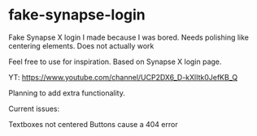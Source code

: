 # fake-synapse-login
Fake Synapse X login I made because I was bored. Needs polishing like centering elements. Does not actually work

Feel free to use for inspiration. Based on Synapse X login page.

YT: https://www.youtube.com/channel/UCP2DX6_D-kXlItk0JefKB_Q

Planning to add extra functionality.

Current issues:

Textboxes not centered
Buttons cause a 404 error
